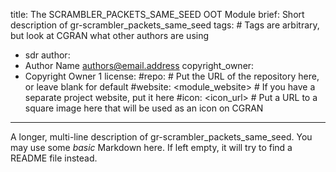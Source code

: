 title: The SCRAMBLER_PACKETS_SAME_SEED OOT Module
brief: Short description of gr-scrambler_packets_same_seed
tags: # Tags are arbitrary, but look at CGRAN what other authors are using
  - sdr
author:
  - Author Name <authors@email.address>
copyright_owner:
  - Copyright Owner 1
license:
#repo: # Put the URL of the repository here, or leave blank for default
#website: <module_website> # If you have a separate project website, put it here
#icon: <icon_url> # Put a URL to a square image here that will be used as an icon on CGRAN
---
A longer, multi-line description of gr-scrambler_packets_same_seed.
You may use some *basic* Markdown here.
If left empty, it will try to find a README file instead.
